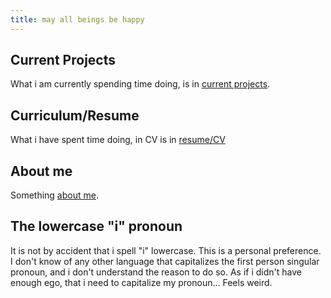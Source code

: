 ```yaml
---
title: may all beings be happy
---
```


## Current Projects

What i am currently spending time doing, is in [current projects](projects.md).

## Curriculum/Resume

What i have spent time doing, in CV is in [resume/CV](/resume/)

## About me

Something [about me](about-me.md).

## The lowercase "i" pronoun

It is not by accident that i spell "i" lowercase. This is a personal preference.
I don't know of any other language that capitalizes the first person singular
pronoun, and i don't understand the reason to do so. As if i didn't have enough
ego, that i need to capitalize my pronoun... Feels weird.